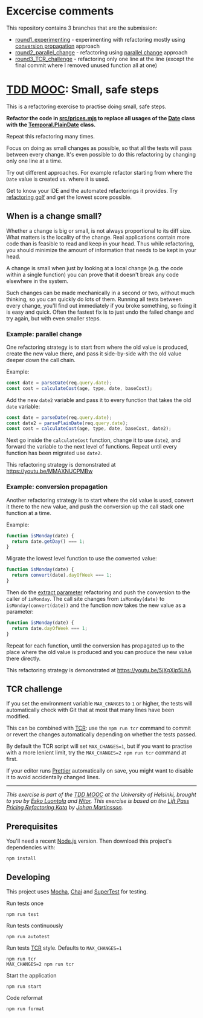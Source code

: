# Excercise comments

This repository contains 3 branches that are the submission:

* [round1_experimenting](https://github.com/laojala/tdd-mooc-small-steps/tree/round1_experimenting) - experimenting with refactoring mostly using [ conversion propagation](#example-conversion-propagation) approach
* [round2_parallel_change](https://github.com/laojala/tdd-mooc-small-steps/tree/round2_parallel_change) - refactoring using [parallel change](#example-parallel-change) approach
* [round3_TCR_challenge](https://github.com/laojala/tdd-mooc-small-steps/tree/round3_TCR_challenge) - refactoring only one line at the line (except the final commit where I removed unused function all at one)

# [TDD MOOC](https://tdd.mooc.fi): Small, safe steps

This is a refactoring exercise to practise doing small, safe steps.

**Refactor the code in [src/prices.mjs](src/prices.mjs) to replace all usages of
the [Date](https://developer.mozilla.org/en-US/docs/Web/JavaScript/Reference/Global_Objects/Date) class with
the [Temporal.PlainDate](https://tc39.es/proposal-temporal/docs/plaindate.html) class.**

Repeat this refactoring many times.

Focus on doing as small changes as possible, so that all the tests will pass between every change. It's even possible to
do this refactoring by changing only one line at a time.

Try out different approaches. For example refactor starting from where the `Date` value is created vs. where it is used.

Get to know your IDE and the automated refactorings it provides.
Try [refactoring golf](http://codemanship.co.uk/parlezuml/blog/?postid=1360) and get the lowest score possible.

## When is a change small?

Whether a change is big or small, is not always proportional to its diff size. What matters is the locality of the
change. Real applications contain more code than is feasible to read and keep in your head. Thus while refactoring, you
should minimize the amount of information that needs to be kept in your head.

A change is small when just by looking at a local change (e.g. the code within a single function) you can prove that it
doesn't break any code elsewhere in the system.

Such changes can be made mechanically in a second or two, without much thinking, so you can quickly do lots of them.
Running all tests between every change, you'll find out immediately if you broke something, so fixing it is easy and
quick. Often the fastest fix is to just undo the failed change and try again, but with even smaller steps.

### Example: parallel change

One refactoring strategy is to start from where the old value is produced, create the new value there, and pass it
side-by-side with the old value deeper down the call chain.

Example:

```js
const date = parseDate(req.query.date);
const cost = calculateCost(age, type, date, baseCost);
```

Add the new `date2` variable and pass it to every function that takes the old `date` variable:

```js
const date = parseDate(req.query.date);
const date2 = parsePlainDate(req.query.date);
const cost = calculateCost(age, type, date, baseCost, date2);
```

Next go inside the `calculateCost` function, change it to use `date2`, and forward the variable to the next level of
functions. Repeat until every function has been migrated use `date2`.

This refactoring strategy is demonstrated at https://youtu.be/MMAXNUCPMBw

### Example: conversion propagation

Another refactoring strategy is to start where the old value is used, convert it there to the new value, and push the
conversion up the call stack one function at a time.

Example:

```js
function isMonday(date) {
  return date.getDay() === 1;
}
```

Migrate the lowest level function to use the converted value:

```js
function isMonday(date) {
  return convert(date).dayOfWeek === 1;
}
```

Then do the [extract parameter](https://www.jetbrains.com/help/idea/extract-parameter.html) refactoring and push the
conversion to the caller of `isMonday`. The call site changes from `isMonday(date)` to `isMonday(convert(date))` and the
function now takes the new value as a parameter:

```js
function isMonday(date) {
  return date.dayOfWeek === 1;
}
```

Repeat for each function, until the conversion has propagated up to the place where the old value is produced and you
can produce the new value there directly.

This refactoring strategy is demonstrated at https://youtu.be/5jXgXip5LhA

## TCR challenge

If you set the environment variable `MAX_CHANGES` to `1` or higher, the tests will automatically check with Git that at
most that many lines have been modified.

This can be combined with [TCR](https://medium.com/@kentbeck_7670/test-commit-revert-870bbd756864): use
the `npm run tcr` command to commit or revert the changes automatically depending on whether the tests passed.

By default the TCR script will set `MAX_CHANGES=1`, but if you want to practise with a more lenient limit, try
the `MAX_CHANGES=2 npm run tcr` command at first.

If your editor runs [Prettier](https://prettier.io/) automatically on save, you might want to disable it to avoid
accidentally changed lines.

---

_This exercise is part of the [TDD MOOC](https://tdd.mooc.fi) at the University of Helsinki, brought to you
by [Esko Luontola](https://twitter.com/EskoLuontola) and [Nitor](https://nitor.com/). This exercise is based on
the [Lift Pass Pricing Refactoring Kata](https://github.com/martinsson/Refactoring-Kata-Lift-Pass-Pricing)
by [Johan Martinsson](https://twitter.com/johan_alps)._

## Prerequisites

You'll need a recent [Node.js](https://nodejs.org/) version. Then download this project's dependencies with:

    npm install

## Developing

This project uses [Mocha](https://mochajs.org/), [Chai](https://www.chaijs.com/)
and [SuperTest](https://github.com/visionmedia/supertest) for testing.

Run tests once

    npm run test

Run tests continuously

    npm run autotest

Run tests [TCR](https://medium.com/@kentbeck_7670/test-commit-revert-870bbd756864) style. Defaults to `MAX_CHANGES=1`

    npm run tcr
    MAX_CHANGES=2 npm run tcr

Start the application

    npm run start

Code reformat

    npm run format
